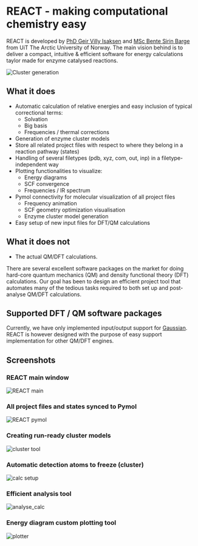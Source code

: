 <!-- # ![REACT logo](figures/REACT_logo.png)
<p align="center" style="color:#3c3c3c">
<i>
Relative Energies Automated Calculation inTerface
</i>
</p> -->


# REACT - making computational chemistry easy 
REACT is developed by [PhD Geir Villy Isaksen](about.md/#PhD-Geir-Villy-Isaksen) and [MSc Bente Sirin Barge](about.md/#MSc-Bente-Sirin-Barge) 
from UiT The Arctic University of Norway. The main vision behind is to deliver a compact, intuitive & efficient software 
for energy calculations taylor made for enzyme catalysed reactions.

![Cluster generation](figures/cluster_model_illustration.png)

## What it does
<ul>
<li> Automatic calculation of relative energies and easy inclusion of typical correctional terms:
    <ul>
    <li> Solvation </li>
    <li> Big basis </li>
    <li> Frequencies / thermal corrections </li>
    </ul>
</li>
<li> Generation of enzyme cluster models </li>
<li> Store all related project files with respect to where they belong in a reaction pathway (states) </li>
<li> Handling of several filetypes (pdb, xyz, com, out, inp) in a filetype-independent way </li>
<li> Plotting functionalities to visualize:
    <ul>
    <li> Energy diagrams </li>
    <li> SCF convergence </li>
    <li> Frequencies / IR spectrum </li>
    </ul>
</li>
<li> Pymol connectivity for molecular visualization of all project files 
    <ul>
    <li> Frequency animation </li>
    <li> SCF geometry optimization visualisation </li>
    <li> Enzyme cluster model generation  </li>
    </ul>
</li>
<li> Easy setup of new input files for DFT/QM calculations </li>


</ul>

## What it does not
<ul>
<li> The actual QM/DFT calculations. </li>
</ul>
There are several excellent software packages on the market for doing hard-core quantum mechanics (QM) and density
functional theory (DFT) calculations. Our goal has been to design an efficient project tool that automates many of the 
tedious tasks required to both set up and post-analyse QM/DFT calculations. 

## Supported DFT / QM software packages
Currently, we have only implemented input/output support for [Gaussian](https://gaussian.com). REACT is however designed
with the purpose of easy support implementation for other QM/DFT engines. 

## Screenshots
### REACT main window
![REACT main](figures/mainREACT.png)

### All project files and states synced to Pymol
![REACT pymol](figures/react_pymol_main.png)

### Creating run-ready cluster models
![cluster tool](figures/cluster_window.png)

### Automatic detection atoms to freeze (cluster)
![calc setup](figures/autofreeze.png)

### Efficient analysis tool
![analyse_calc](figures/analyse_window.png)


### Energy diagram custom plotting tool 
![plotter](figures/plotter.png)